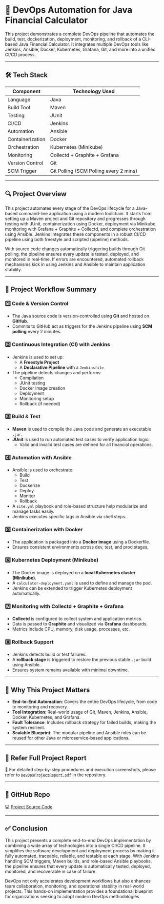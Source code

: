 # 🚀 DevOps Automation for Java Financial Calculator

This project demonstrates a complete DevOps pipeline that automates the build, test, dockerization, deployment, monitoring, and rollback of a CLI-based Java Financial Calculator. It integrates multiple DevOps tools like Jenkins, Ansible, Docker, Kubernetes, Grafana, Git, and more into a unified CI/CD process.

---

## 🛠️ Tech Stack

| Component         | Technology Used                         |
|------------------|------------------------------------------|
| Language          | Java                                     |
| Build Tool        | Maven                                    |
| Testing           | JUnit                                    |
| CI/CD             | Jenkins                                  |
| Automation        | Ansible                                  |
| Containerization  | Docker                                   |
| Orchestration     | Kubernetes (Minikube)                    |
| Monitoring        | Collectd + Graphite + Grafana            |
| Version Control   | Git                                      |
| SCM Trigger       | Git Polling (SCM Polling every 2 mins)  |

---

## 🔍 Project Overview

This project automates every stage of the DevOps lifecycle for a Java-based command-line application using a modern toolchain. It starts from setting up a Maven project and Git repository and progresses through testing with JUnit, containerization using Docker, deployment via Minikube, monitoring with Grafana + Graphite + Collectd, and complete orchestration using Ansible. Jenkins integrates these components in a robust CI/CD pipeline using both freestyle and scripted (pipeline) methods.

With source code changes automatically triggering builds through Git polling, the pipeline ensures every update is tested, deployed, and monitored in real-time. If errors are encountered, automated rollback mechanisms kick in using Jenkins and Ansible to maintain application stability.

---

## 🚀 Project Workflow Summary

### 1️⃣ Code & Version Control
- The Java source code is version-controlled using **Git** and hosted on **GitHub**.
- Commits to GitHub act as triggers for the Jenkins pipeline using **SCM polling** every 2 minutes.

### 2️⃣ Continuous Integration (CI) with Jenkins
- Jenkins is used to set up:
  - A **Freestyle Project**
  - A **Declarative Pipeline** with a `Jenkinsfile`
- The pipeline detects changes and performs:
  - Compilation
  - JUnit testing
  - Docker image creation
  - Deployment
  - Monitoring setup
  - Rollback (if needed)

### 3️⃣ Build & Test
- **Maven** is used to compile the Java code and generate an executable `.jar`.
- **JUnit** is used to run automated test cases to verify application logic:
  - Valid and invalid test cases are defined for all financial operations.

### 4️⃣ Automation with Ansible
- Ansible is used to orchestrate:
  - Build
  - Test
  - Dockerize
  - Deploy
  - Monitor
  - Rollback
- A `site.yml` playbook and role-based structure help modularize and manage tasks easily.
- Jenkins executes specific tags in Ansible via shell steps.

### 5️⃣ Containerization with Docker
- The application is packaged into a **Docker image** using a Dockerfile.
- Ensures consistent environments across dev, test, and prod stages.

### 6️⃣ Kubernetes Deployment (Minikube)
- The Docker image is deployed on a **local Kubernetes cluster (Minikube)**.
- A `calculator-deployment.yaml` is used to define and manage the pod.
- Jenkins can be extended to trigger Kubernetes deployment automatically.

### 7️⃣ Monitoring with Collectd + Graphite + Grafana
- **Collectd** is configured to collect system and application metrics.
- Data is passed to **Graphite** and visualized via **Grafana** dashboards.
- Metrics include CPU, memory, disk usage, processes, etc.

### 8️⃣ Rollback Support
- Jenkins detects build or test failures.
- A **rollback stage** is triggered to restore the previous stable `.jar` build using Ansible.
- Ensures system remains available with minimal downtime.

---

## 🧠 Why This Project Matters

- **End-to-End Automation**: Covers the entire DevOps lifecycle, from code to monitoring and recovery.
- **Tool Integration**: Real-world usage of Git, Maven, Jenkins, Ansible, Docker, Kubernetes, and Grafana.
- **Fault Tolerance**: Includes rollback strategy for failed builds, making the system resilient.
- **Scalable Blueprint**: The modular pipeline and Ansible roles can be reused for other Java or microservice-based applications.

---

## 📂 Refer Full Project Report

📝 For detailed step-by-step procedures and execution screenshots, please refer to [`DevOpsProjectReport.pdf`](./DevOpsProjectReport.pdf) in the repository.

---

## 🔗 GitHub Repo

💻 [Project Source Code](https://github.com/Dhaya09/DevOpsProject)

---

## ✅ Conclusion

This project presents a complete end-to-end DevOps implementation by combining a wide array of technologies into a single CI/CD pipeline. It simplifies the software development and deployment process by making it fully automated, traceable, reliable, and testable at each stage. With Jenkins handling SCM triggers, Maven builds, and role-based Ansible playbooks, the pipeline ensures that every update is automatically tested, deployed, monitored, and recoverable in case of failure.

DevOps not only accelerates development workflows but also enhances team collaboration, monitoring, and operational stability in real-world projects. This hands-on implementation provides a foundational blueprint for organizations seeking to adopt modern DevOps methodologies.
